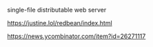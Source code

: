 single-file distributable web server

https://justine.lol/redbean/index.html

https://news.ycombinator.com/item?id=26271117